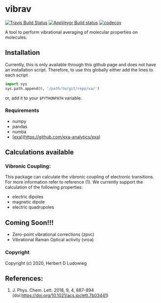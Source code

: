 vibrav
==============================
[//]: # (Badges)
[![Travis Build Status](https://travis-ci.com/REPLACE_WITH_OWNER_ACCOUNT/vibrav.svg?branch=master)](https://travis-ci.com/REPLACE_WITH_OWNER_ACCOUNT/vibrav)
[![AppVeyor Build status](https://ci.appveyor.com/api/projects/status/REPLACE_WITH_APPVEYOR_LINK/branch/master?svg=true)](https://ci.appveyor.com/project/REPLACE_WITH_OWNER_ACCOUNT/vibrav/branch/master)
[![codecov](https://codecov.io/gh/REPLACE_WITH_OWNER_ACCOUNT/vibrav/branch/master/graph/badge.svg)](https://codecov.io/gh/REPLACE_WITH_OWNER_ACCOUNT/vibrav/branch/master)

A tool to perform vibrational averaging of molecular properties on molecules.

## Installation
Currently, this is only available through this github page and does not have an installation
script. Therefore, to use this globally either add the lines to each script
```python
import sys
sys.path.append(0, '/path/to/git/repo/va/')
```
or, add it to your `$PYTHONPATH` variable.
### Requirements
 - numpy
 - pandas
 - numba
 - [[exa](https://github.com/exa-analytics/exa)](https://github.com/exa-analytics/exa)

## Calculations available
### Vibronic Coupling:
This package can calculate the vibronic coupling of electronic transitions. For more information refer 
to reference (1). We currently support the calculation of the following properties:
* electric dipoles
* magnetic dipole
* electric quadrupoles

## Coming Soon!!!
* Zero-point vibrational corrections (zpvc)
* Vibrational Raman Optical activity (vroa)

### Copyright

Copyright (c) 2020, Herbert D Ludowieg

## References:
1. J. Phys. Chem. Lett. 2018, 9, 4, 887-894 (doi:https://doi.org/10.1021/acs.jpclett.7b03441)

